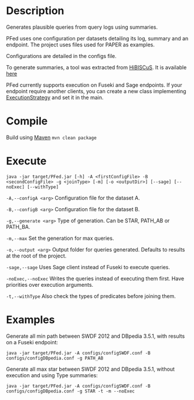 # Description

Generates plausible queries from query logs using summaries.

PFed uses one configuration per datasets detailing its log, summary and an endpoint. The project uses files used for PAPER as examples.

Configurations are detailed in the configs file.

To generate summaries, a tool was extracted from [HiBISCuS](https://code.google.com/archive/p/hibiscusfederation/). It is available [here](https://github.com/GDD-Nantes/PFed/tree/master/genSummarieHibi)

PFed currently supports execution on Fuseki and Sage endpoints. If your endpoint require another clients, you can create a new class implementing [ExecutionStrategy](https://github.com/GDD-Nantes/PFed/blob/master/GenFedQuerie/src/main/java/PFSQGen/ExecutionStrategy.java) and set it in the main.

# Compile

Build using [Maven](http://maven.apache.org/)
`mvn clean package`

# Execute

`java -jar target/PFed.jar [-h] -A <firstConfigFile> -B <secondConfigFile> -g <joinType> [-m] [-o <outputDir>] [--sage] [--noExec] [--withType]`


 `-A,--configA <arg>`    Configuration file for the dataset A.
 
 `-B,--configB <arg>`    Configuration file for the dataset B.
 
 `-g,--generate <arg>`   Type of generation. Can be STAR, PATH_AB or PATH_BA.
 
 `-m,--max`              Set the generation for max queries.
 
 `-o,--output <arg>`     Output folder for queries generated. Defaults to results at the root of the project.
 
 `-sage,--sage`          Uses Sage client instead of Fuseki to execute queries.

 `-noExec,--noExec`      Writes the queries instead of executing them first. Have priorities over execution arguments.

 `-t,--withType`         Also check the types of predicates before joining them.
 
# Examples
 
Generate all min path between SWDF 2012 and DBpedia 3.5.1, with results on a Fuseki endpoint:

`java -jar target/PFed.jar -A configs/configSWDF.conf -B configs/configDBpedia.conf -g PATH_AB`

Generate all max star between SWDF 2012 and DBpedia 3.5.1, without execution and using Type summaries:

`java -jar target/PFed.jar -A configs/configSWDF.conf -B configs/configDBpedia.conf -g STAR -t -m --noExec`
